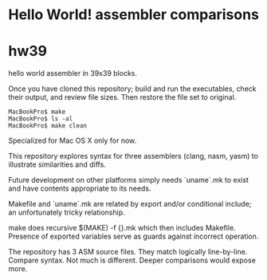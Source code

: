 Hello World! assembler comparisons
==================================
# hw39
hello world assembler in 39x39 blocks.

Once you have cloned this repository;
build and run the executables, check
their output, and review file sizes.
Then restore the file set to original.

```
MacBookPro$ make
MacBookPro$ ls -al
MacBookPro$ make clean
```

Specialized for Mac OS X only for now.

This repository explores syntax for
three assemblers (clang, nasm, yasm)
to illustrate similarities and diffs.

Future development on other platforms
simply needs \`uname\`.mk to exist and
have contents appropriate to its needs.

Makefile and \`uname\`.mk are related
by export and/or conditional include;
an unfortunately tricky relationship.

make does recursive $(MAKE) -f {}.mk
which then includes Makefile.
Presence of exported variables serve
as guards against incorrect operation.

The repository has 3 ASM source files.
They match logically line-by-line.
Compare syntax. Not much is different.
Deeper comparisons would expose more.
